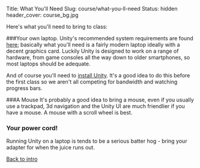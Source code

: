 Title: What You'll Need
Slug: course/what-you-ll-need
Status: hidden
header_cover: course_bg.jpg

Here's what you'll need to bring to class:

###Your own laptop.
Unity's recommended system requirements are found [here](http://unity3d.com/unity/system-requirements); basically what you'll need is a fairly modern laptop ideally with a decent graphics card. Luckily Unity is designed to work on a range of hardware, from game consoles all the way down to older smartphones, so most laptops should be adequate. 

And of course you'll need to [install Unity](http://unity3d.com/unity/download).  It's a good idea to do this before the first class so we aren't all competing for bandwidth and watching progress bars.

###A Mouse
It's probably a good idea to bring a mouse, even if you usually use a trackpad, 3d navigation and the Unity UI are much friendlier if you have a mouse.  A mouse with a scroll wheel is best.

### Your power cord!
Running Unity on a laptop is tends to be a serious batter hog - bring your adapter for when the juice runs out.





[Back to intro](introduction-to-game-development-with-unity)